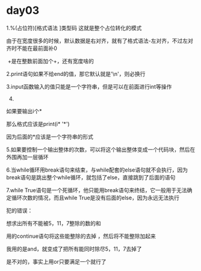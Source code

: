 # day03

1.%(占位符)[格式语法 ]类型码 这就是整个占位转化的模式

​     由于在宽度很多的时候，默认数据是右对齐，就有了格式语法-左对齐，不过左对齐时不能在最前面补0

​     +是在整数前面加个+，还有宽度啥的

2.print语句如果不给end的值，那它默认就是'\n'，则必换行

3.input函数输入的值只能是一个字符串，但是可以在前面进行int等操作

4.

如果要输出i个*

那么格式应该是print(i* '*')

因为后面的*应该是一个字符串的形式

5.如果要控制一个输出整体的次数，可以将这个输出整体变成一个代码块，然后在外围再加一层循环

6.当while循环用break语句来结束，与while配套的else语句就不会执行，因为break语句是跳出整个while循环，就包括了else，直接跳到了后面的语句

7.while True语句是一个死循环，他只能用break语句来终结，它一般用于无法确定循环次数的情况，而且while True是没有后面的else，因为永远无法执行

犯的错误：

想求出所有不能被5，11，7整除的数的和

用的continue语句将这些能整除的去掉 ，然后将不能整除加起来

我用的是and，就变成了把所有能同时除尽5，11，7去掉了

是不对的，事实上用or只要满足一个就行了